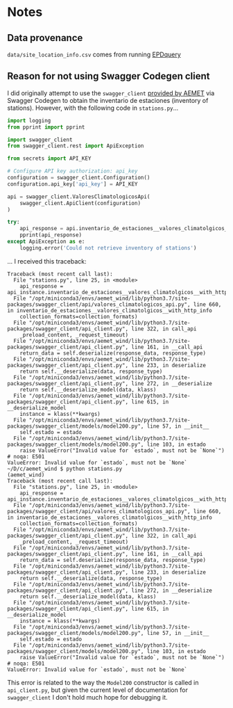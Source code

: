 # Notes

## Data provenance

`data/site_location_info.csv` comes from running
[EPDquery](https://zenodo.org/badge/latestdoi/225420303)

## Reason for not using Swagger Codegen client

I did originally attempt to use the `swagger_client`
[provided by AEMET][codegen] via Swagger Codegen to obtain the inventario de
estaciones (inventory of stations). However, with the following code in
`stations.py`...

```python
import logging
from pprint import pprint

import swagger_client
from swagger_client.rest import ApiException

from secrets import API_KEY

# Configure API key authorization: api_key
configuration = swagger_client.Configuration()
configuration.api_key['api_key'] = API_KEY

api = swagger_client.ValoresClimatologicosApi(
    swagger_client.ApiClient(configuration)
)

try:
    api_response = api.inventario_de_estaciones__valores_climatolgicos__with_http_info(async_req=False)
    pprint(api_response)
except ApiException as e:
    logging.error('Could not retrieve inventory of stations')
```

... I received this traceback:

```
Traceback (most recent call last):
  File "stations.py", line 25, in <module>
    api_response = api_instance.inventario_de_estaciones__valores_climatolgicos__with_http_info()
  File "/opt/miniconda3/envs/aemet_wind/lib/python3.7/site-packages/swagger_client/api/valores_climatologicos_api.py", line 660, in inventario_de_estaciones__valores_climatolgicos__with_http_info
    collection_formats=collection_formats)
  File "/opt/miniconda3/envs/aemet_wind/lib/python3.7/site-packages/swagger_client/api_client.py", line 322, in call_api
    _preload_content, _request_timeout)
  File "/opt/miniconda3/envs/aemet_wind/lib/python3.7/site-packages/swagger_client/api_client.py", line 161, in __call_api
    return_data = self.deserialize(response_data, response_type)
  File "/opt/miniconda3/envs/aemet_wind/lib/python3.7/site-packages/swagger_client/api_client.py", line 233, in deserialize
    return self.__deserialize(data, response_type)
  File "/opt/miniconda3/envs/aemet_wind/lib/python3.7/site-packages/swagger_client/api_client.py", line 272, in __deserialize
    return self.__deserialize_model(data, klass)
  File "/opt/miniconda3/envs/aemet_wind/lib/python3.7/site-packages/swagger_client/api_client.py", line 615, in __deserialize_model
    instance = klass(**kwargs)
  File "/opt/miniconda3/envs/aemet_wind/lib/python3.7/site-packages/swagger_client/models/model200.py", line 57, in __init__
    self.estado = estado
  File "/opt/miniconda3/envs/aemet_wind/lib/python3.7/site-packages/swagger_client/models/model200.py", line 103, in estado
    raise ValueError("Invalid value for `estado`, must not be `None`")  # noqa: E501
ValueError: Invalid value for `estado`, must not be `None`
~/D/c/aemet_wind $ python stations.py                      (aemet_wind)
Traceback (most recent call last):
  File "stations.py", line 25, in <module>
    api_response = api_instance.inventario_de_estaciones__valores_climatolgicos__with_http_info(async_req=False)
  File "/opt/miniconda3/envs/aemet_wind/lib/python3.7/site-packages/swagger_client/api/valores_climatologicos_api.py", line 660, in inventario_de_estaciones__valores_climatolgicos__with_http_info
    collection_formats=collection_formats)
  File "/opt/miniconda3/envs/aemet_wind/lib/python3.7/site-packages/swagger_client/api_client.py", line 322, in call_api
    _preload_content, _request_timeout)
  File "/opt/miniconda3/envs/aemet_wind/lib/python3.7/site-packages/swagger_client/api_client.py", line 161, in __call_api
    return_data = self.deserialize(response_data, response_type)
  File "/opt/miniconda3/envs/aemet_wind/lib/python3.7/site-packages/swagger_client/api_client.py", line 233, in deserialize
    return self.__deserialize(data, response_type)
  File "/opt/miniconda3/envs/aemet_wind/lib/python3.7/site-packages/swagger_client/api_client.py", line 272, in __deserialize
    return self.__deserialize_model(data, klass)
  File "/opt/miniconda3/envs/aemet_wind/lib/python3.7/site-packages/swagger_client/api_client.py", line 615, in __deserialize_model
    instance = klass(**kwargs)
  File "/opt/miniconda3/envs/aemet_wind/lib/python3.7/site-packages/swagger_client/models/model200.py", line 57, in __init__
    self.estado = estado
  File "/opt/miniconda3/envs/aemet_wind/lib/python3.7/site-packages/swagger_client/models/model200.py", line 103, in estado
    raise ValueError("Invalid value for `estado`, must not be `None`")  # noqa: E501
ValueError: Invalid value for `estado`, must not be `None`
```

This error is related to the way the `Model200` constructor is called in
`api_client.py`, but given the current level of documentation for
`swagger_client` I don't hold much hope for debugging it.

[codegen]: https://opendata.aemet.es/centrodedescargas/codegen
